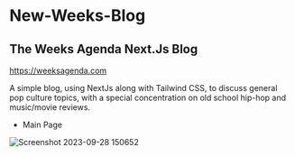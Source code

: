 # New-Weeks-Blog
## The Weeks Agenda Next.Js Blog

https://weeksagenda.com

A simple blog, using NextJs along with Tailwind CSS, to discuss general pop culture topics, with a special concentration on old school hip-hop and music/movie reviews.

* Main Page

![Screenshot 2023-09-28 150652](https://github.com/JamilW/New-Weeks-Blog/assets/43798753/092e2b12-d7bc-4d55-a201-cc2a5a7c8146)

